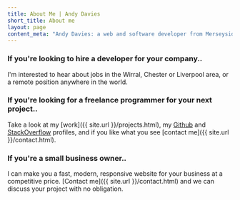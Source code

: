 ```yaml
---
title: About Me | Andy Davies
short_title: About me
layout: page
content_meta: "Andy Davies: a web and software developer from Merseyside, UK. I'm available as a freelancer for hire and I make websites for small businesses."
---
```


### If you're looking to hire a developer for your company..

I'm interested to hear about jobs in the Wirral, Chester or Liverpool area, or a remote position anywhere in the world.

### If you're looking for a freelance programmer for your next project..

Take a look at my [work]({{ site.url }}/projects.html), my [Github](https://github.com/andavies) and [StackOverflow](http://stackoverflow.com/users/story/5794667) profiles, and if you like what you see [contact me]({{ site.url }}/contact.html).

### If you're a small business owner..

I can make you a fast, modern, responsive website for your business at a competitive price. [Contact me]({{ site.url }}/contact.html) and we can discuss your project with no obligation.
